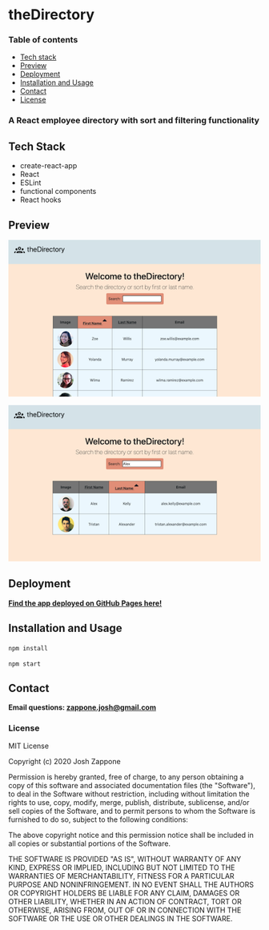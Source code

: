 # theDirectory

### Table of contents

- [Tech stack](#tech-stack)
- [Preview](#preview)
- [Deployment](#deployment)
- [Installation and Usage](#installation-and-usage)
- [Contact](#contact)
- [License](#license)

### A React employee directory with sort and filtering functionality

## Tech Stack

- create-react-app
- React
- ESLint
- functional components
- React hooks

## Preview

![screenshot](demo/img1.png)

![screenshot](demo/img2.png)

## Deployment

**[Find the app deployed on GitHub Pages here!](https://zapponejosh.github.io/thedirectory/)**

## Installation and Usage

`npm install`

`npm start`

## Contact

**Email questions: [zappone.josh@gmail.com](mailto:zappone.josh@gmail.com)**

### License

MIT License

Copyright (c) 2020 Josh Zappone

Permission is hereby granted, free of charge, to any person obtaining a copy
of this software and associated documentation files (the "Software"), to deal
in the Software without restriction, including without limitation the rights
to use, copy, modify, merge, publish, distribute, sublicense, and/or sell
copies of the Software, and to permit persons to whom the Software is
furnished to do so, subject to the following conditions:

The above copyright notice and this permission notice shall be included in all
copies or substantial portions of the Software.

THE SOFTWARE IS PROVIDED "AS IS", WITHOUT WARRANTY OF ANY KIND, EXPRESS OR
IMPLIED, INCLUDING BUT NOT LIMITED TO THE WARRANTIES OF MERCHANTABILITY,
FITNESS FOR A PARTICULAR PURPOSE AND NONINFRINGEMENT. IN NO EVENT SHALL THE
AUTHORS OR COPYRIGHT HOLDERS BE LIABLE FOR ANY CLAIM, DAMAGES OR OTHER
LIABILITY, WHETHER IN AN ACTION OF CONTRACT, TORT OR OTHERWISE, ARISING FROM,
OUT OF OR IN CONNECTION WITH THE SOFTWARE OR THE USE OR OTHER DEALINGS IN THE
SOFTWARE.
